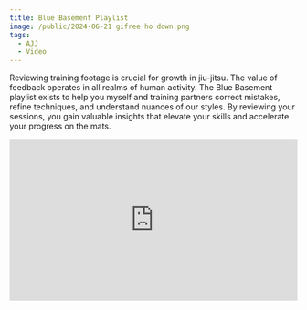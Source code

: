 ```yaml
---
title: Blue Basement Playlist
image: /public/2024-06-21 gifree ho down.png
tags:
  - AJJ
  - Video
---
```


<p>Reviewing training footage is crucial for growth in jiu-jitsu.
The value of feedback operates in all realms of human activity.
The Blue Basement playlist exists to help you myself and training partners correct mistakes, refine techniques, and understand nuances of our styles. 
By reviewing your sessions, you gain valuable insights that elevate your skills and accelerate your progress on the mats.</p>

<div style="position: relative; padding-bottom: 56.25%; height: 0; overflow: hidden; max-width: 100%; height: auto;">
  <iframe 
    src="https://www.youtube.com/embed/videoseries?si=zvSDp8vtBQYZYBaO&amp;list=PLvxN4ywk7KIezoQOlpipw-xOc1bvlmQi2" 
    title="YouTube video player" 
    frameborder="0" 
    allow="accelerometer; autoplay; clipboard-write; encrypted-media; gyroscope; picture-in-picture; web-share" 
    referrerpolicy="strict-origin-when-cross-origin" 
    allowfullscreen
    style="position: absolute; top: 0; left: 0; width: 100%; height: 100%;">
  </iframe>
</div>